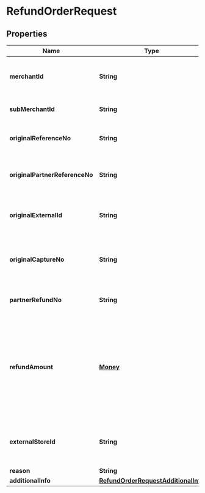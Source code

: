 

# RefundOrderRequest


## Properties

| Name | Type | Description | Notes |
|------------ | ------------- | ------------- | -------------|
|**merchantId** | **String** | Merchant identifier that is unique per each merchant |  |
|**subMerchantId** | **String** | Information of sub merchant identifier |  [optional] |
|**originalReferenceNo** | **String** | Original transaction identifier on DANA system |  [optional] |
|**originalPartnerReferenceNo** | **String** | Original transaction identifier on partner system |  |
|**originalExternalId** | **String** | Original external identifier on header message |  [optional] |
|**originalCaptureNo** | **String** | DANA's capture identifier. Use to refund the corresponding capture order |  [optional] |
|**partnerRefundNo** | **String** | Reference number from merchant for the refund |  |
|**refundAmount** | [**Money**](Money.md) | Refund amount. Contains two sub-fields - 1. Value (Transaction amount, including the cents) and 2. Currency (Currency code based on ISO) |  |
|**externalStoreId** | **String** | Store identifier to indicate to which store this payment belongs to |  [optional] |
|**reason** | **String** | Refund reason |  [optional] |
|**additionalInfo** | [**RefundOrderRequestAdditionalInfo**](RefundOrderRequestAdditionalInfo.md) |  |  [optional] |



